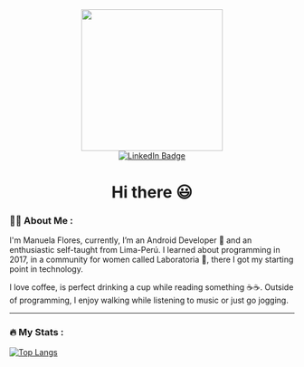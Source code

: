 
<div id="header" align="center">
  <img src="https://media.giphy.com/media/paTz7UZbPfTZFRYnnB/giphy.gif" width="250"/>
  
  <div id="badges">
  <a href="https://www.linkedin.com/in/manuela-flores-vilchez/">
    <img src="https://img.shields.io/badge/LinkedIn-blue?style=for-the-badge&logo=linkedin&logoColor=white" alt="LinkedIn Badge"/>
  </a>
 <!-- <a href="your-twitter-URL">
    <img src="https://img.shields.io/badge/Twitter-blue?style=for-the-badge&logo=twitter&logoColor=white" alt="Twitter Badge"/>
  </a> -->
</div>
  
 <h1>
  Hi there 😃
</h1>
  
</div>

### :woman_technologist: About Me :

I'm Manuela Flores, currently, I’m an Android Developer 💚 and an enthusiastic self-taught from Lima-Perú. I learned about programming in 2017, in a community for women called Laboratoria 💛, there I got my starting point in technology.

I love coffee, is perfect drinking a cup while reading something ☕️☕️. Outside of programming, I enjoy walking while listening to music or just go jogging.

---

### :fire: My Stats :

[![Top Langs](https://github-readme-stats.vercel.app/api/top-langs/?username=ManuelaFlores&layout=compact&theme=vision-friendly-dark)](https://github.com/ManuelaFlores/github-readme-stats)


<!--
**ManuelaFlores/ManuelaFlores** is a ✨ _special_ ✨ repository because its `README.md` (this file) appears on your GitHub profile.

Here are some ideas to get you started:

- 🔭 I’m currently working on ...
- 🌱 I’m currently learning ...
- 👯 I’m looking to collaborate on ...

- 🤔 I’m looking for help with ...
- 💬 Ask me about ...
- 📫 How to reach me: ...
- 😄 Pronouns: ...
- ⚡ Fun fact: ...
-->
